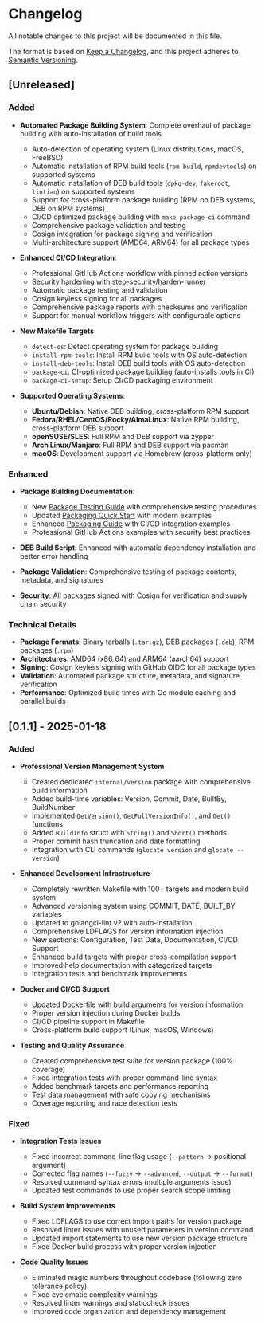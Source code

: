 # Changelog

All notable changes to this project will be documented in this file.

The format is based on [Keep a Changelog](https://keepachangelog.com/en/1.0.0/),
and this project adheres to [Semantic Versioning](https://semver.org/spec/v2.0.0.html).

## [Unreleased]

### Added
- **Automated Package Building System**: Complete overhaul of package building with auto-installation of build tools
  - Auto-detection of operating system (Linux distributions, macOS, FreeBSD)
  - Automatic installation of RPM build tools (`rpm-build`, `rpmdevtools`) on supported systems
  - Automatic installation of DEB build tools (`dpkg-dev`, `fakeroot`, `lintian`) on supported systems
  - Support for cross-platform package building (RPM on DEB systems, DEB on RPM systems)
  - CI/CD optimized package building with `make package-ci` command
  - Comprehensive package validation and testing
  - Cosign integration for package signing and verification
  - Multi-architecture support (AMD64, ARM64) for all package types

- **Enhanced CI/CD Integration**:
  - Professional GitHub Actions workflow with pinned action versions
  - Security hardening with step-security/harden-runner
  - Automatic package testing and validation
  - Cosign keyless signing for all packages
  - Comprehensive package reports with checksums and verification
  - Support for manual workflow triggers with configurable options

- **New Makefile Targets**:
  - `detect-os`: Detect operating system for package building
  - `install-rpm-tools`: Install RPM build tools with OS auto-detection
  - `install-deb-tools`: Install DEB build tools with OS auto-detection
  - `package-ci`: CI-optimized package building (auto-installs tools in CI)
  - `package-ci-setup`: Setup CI/CD packaging environment

- **Supported Operating Systems**:
  - **Ubuntu/Debian**: Native DEB building, cross-platform RPM support
  - **Fedora/RHEL/CentOS/Rocky/AlmaLinux**: Native RPM building, cross-platform DEB support
  - **openSUSE/SLES**: Full RPM and DEB support via zypper
  - **Arch Linux/Manjaro**: Full RPM and DEB support via pacman
  - **macOS**: Development support via Homebrew (cross-platform only)

### Enhanced
- **Package Building Documentation**:
  - New [Package Testing Guide](docs/PACKAGE-TESTING.md) with comprehensive testing procedures
  - Updated [Packaging Quick Start](docs/PACKAGING-QUICKSTART.md) with modern examples
  - Enhanced [Packaging Guide](docs/PACKAGING.md) with CI/CD integration examples
  - Professional GitHub Actions examples with security best practices

- **DEB Build Script**: Enhanced with automatic dependency installation and better error handling
- **Package Validation**: Comprehensive testing of package contents, metadata, and signatures
- **Security**: All packages signed with Cosign for verification and supply chain security

### Technical Details
- **Package Formats**: Binary tarballs (`.tar.gz`), DEB packages (`.deb`), RPM packages (`.rpm`)
- **Architectures**: AMD64 (x86_64) and ARM64 (aarch64) support
- **Signing**: Cosign keyless signing with GitHub OIDC for all package types
- **Validation**: Automated package structure, metadata, and signature verification
- **Performance**: Optimized build times with Go module caching and parallel builds

## [0.1.1] - 2025-01-18

### Added
- **Professional Version Management System**
  - Created dedicated `internal/version` package with comprehensive build information
  - Added build-time variables: Version, Commit, Date, BuiltBy, BuildNumber
  - Implemented `GetVersion()`, `GetFullVersionInfo()`, and `Get()` functions
  - Added `BuildInfo` struct with `String()` and `Short()` methods
  - Proper commit hash truncation and date formatting
  - Integration with CLI commands (`glocate version` and `glocate --version`)

- **Enhanced Development Infrastructure**
  - Completely rewritten Makefile with 100+ targets and modern build system
  - Advanced versioning system using COMMIT, DATE, BUILT_BY variables
  - Updated to golangci-lint v2 with auto-installation
  - Comprehensive LDFLAGS for version information injection
  - New sections: Configuration, Test Data, Documentation, CI/CD Support
  - Enhanced build targets with proper cross-compilation support
  - Improved help documentation with categorized targets
  - Integration tests and benchmark improvements

- **Docker and CI/CD Support**
  - Updated Dockerfile with build arguments for version information
  - Proper version injection during Docker builds
  - CI/CD pipeline support in Makefile
  - Cross-platform build support (Linux, macOS, Windows)

- **Testing and Quality Assurance**
  - Created comprehensive test suite for version package (100% coverage)
  - Fixed integration tests with proper command-line syntax
  - Added benchmark targets and performance reporting
  - Test data management with safe copying mechanisms
  - Coverage reporting and race detection tests

### Fixed
- **Integration Tests Issues**
  - Fixed incorrect command-line flag usage (`--pattern` → positional argument)
  - Corrected flag names (`--fuzzy` → `--advanced`, `--output` → `--format`)
  - Resolved command syntax errors (multiple arguments issue)
  - Updated test commands to use proper search scope limiting

- **Build System Improvements**
  - Fixed LDFLAGS to use correct import paths for version package
  - Resolved linter issues with unused parameters in version command
  - Updated import statements to use new version package structure
  - Fixed Docker build process with proper version injection

- **Code Quality Issues**
  - Eliminated magic numbers throughout codebase (following zero tolerance policy)
  - Fixed cyclomatic complexity warnings
  - Resolved linter warnings and staticcheck issues
  - Improved code organization and dependency management
